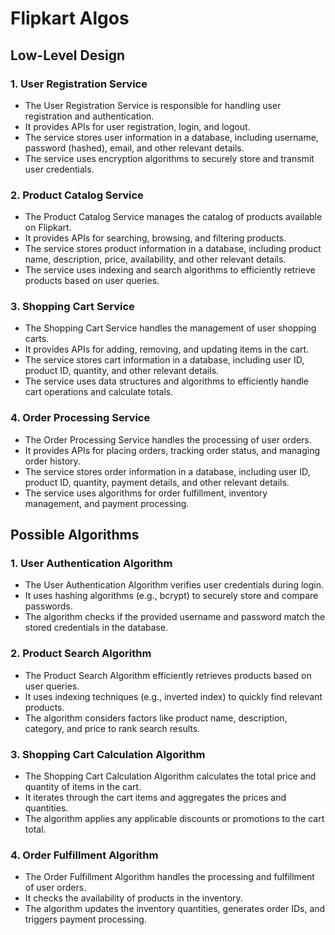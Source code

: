 # Flipkart Algos

## Low-Level Design

### 1. User Registration Service
- The User Registration Service is responsible for handling user registration and authentication.
- It provides APIs for user registration, login, and logout.
- The service stores user information in a database, including username, password (hashed), email, and other relevant details.
- The service uses encryption algorithms to securely store and transmit user credentials.

### 2. Product Catalog Service
- The Product Catalog Service manages the catalog of products available on Flipkart.
- It provides APIs for searching, browsing, and filtering products.
- The service stores product information in a database, including product name, description, price, availability, and other relevant details.
- The service uses indexing and search algorithms to efficiently retrieve products based on user queries.

### 3. Shopping Cart Service
- The Shopping Cart Service handles the management of user shopping carts.
- It provides APIs for adding, removing, and updating items in the cart.
- The service stores cart information in a database, including user ID, product ID, quantity, and other relevant details.
- The service uses data structures and algorithms to efficiently handle cart operations and calculate totals.

### 4. Order Processing Service
- The Order Processing Service handles the processing of user orders.
- It provides APIs for placing orders, tracking order status, and managing order history.
- The service stores order information in a database, including user ID, product ID, quantity, payment details, and other relevant details.
- The service uses algorithms for order fulfillment, inventory management, and payment processing.

## Possible Algorithms

### 1. User Authentication Algorithm
- The User Authentication Algorithm verifies user credentials during login.
- It uses hashing algorithms (e.g., bcrypt) to securely store and compare passwords.
- The algorithm checks if the provided username and password match the stored credentials in the database.

### 2. Product Search Algorithm
- The Product Search Algorithm efficiently retrieves products based on user queries.
- It uses indexing techniques (e.g., inverted index) to quickly find relevant products.
- The algorithm considers factors like product name, description, category, and price to rank search results.

### 3. Shopping Cart Calculation Algorithm
- The Shopping Cart Calculation Algorithm calculates the total price and quantity of items in the cart.
- It iterates through the cart items and aggregates the prices and quantities.
- The algorithm applies any applicable discounts or promotions to the cart total.

### 4. Order Fulfillment Algorithm
- The Order Fulfillment Algorithm handles the processing and fulfillment of user orders.
- It checks the availability of products in the inventory.
- The algorithm updates the inventory quantities, generates order IDs, and triggers payment processing.